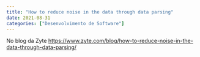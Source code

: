 ```yaml
---
title: "How to reduce noise in the data through data parsing"
date: 2021-08-31
categories: ["Desenvolvimento de Software"]
---
```


No blog da Zyte https://www.zyte.com/blog/how-to-reduce-noise-in-the-data-through-data-parsing/